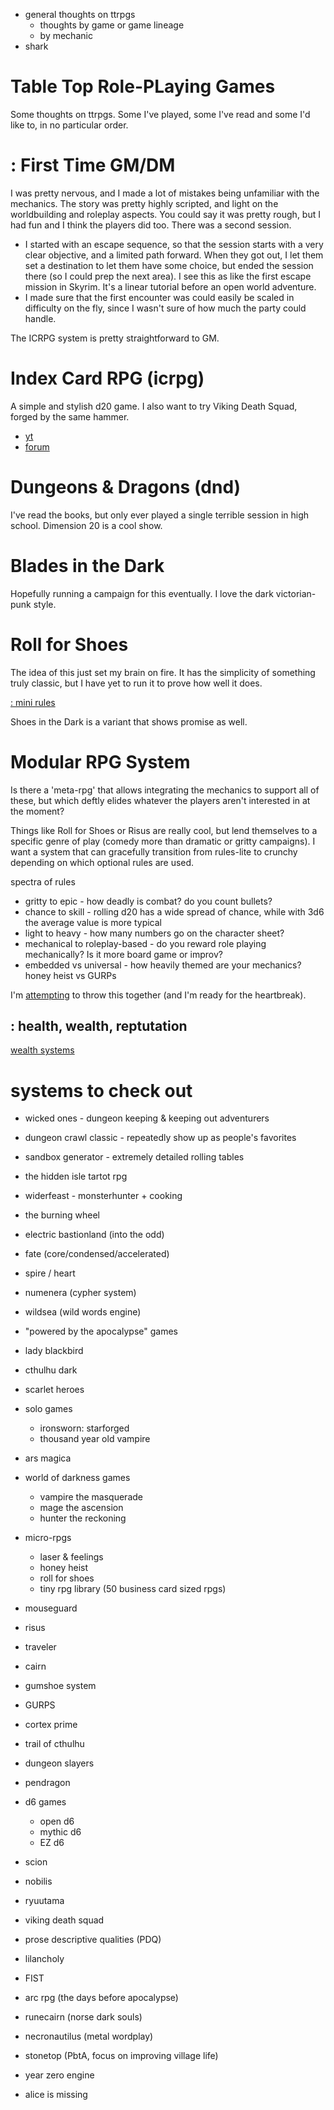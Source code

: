 * general thoughts on ttrpgs
    * thoughts by game or game lineage
    * by mechanic
* shark
# Table Top Role-PLaying Games
Some thoughts on ttrpgs. Some I've played, some I've read and some I'd like to, in no particular order.

# : First Time GM/DM
I was pretty nervous, and I made a lot of mistakes being unfamiliar with the mechanics.
The story was pretty highly scripted, and light on the worldbuilding and roleplay aspects.
You could say it was pretty rough, but I had fun and I think the players did too.
There was a second session.

* I started with an escape sequence, so that the session starts with a very clear objective, and a limited path forward. When they got out, I let them set a destination to let them have some choice, but ended the session there (so I could prep the next area). I see this as like the first escape mission in Skyrim. It's a linear tutorial before an open world adventure.
* I made sure that the first encounter was could easily be scaled in difficulty on the fly, since I wasn't sure of how much the party could handle.

The ICRPG system is pretty straightforward to GM.

# Index Card RPG (icrpg)
A simple and stylish d20 game. I also want to try Viking Death Squad, forged by the same hammer.
* [yt](https://www.youtube.com/@Runehammer1)
* [forum](https://forums.runehammer.online/)

# Dungeons & Dragons (dnd)
I've read the books, but only ever played a single terrible session in high school.
Dimension 20 is a cool show.

# Blades in the Dark
Hopefully running a campaign for this eventually.
I love the dark victorian-punk style.

# Roll for Shoes
The idea of this just set my brain on fire.
It has the simplicity of something truly classic, but I have yet to run it to prove how well it does.

[: mini rules](gamedeck.md#Roll-for-Shoes)

Shoes in the Dark is a variant that shows promise as well.

# Modular RPG System
Is there a 'meta-rpg' that allows integrating the mechanics to support all of these, but which deftly elides whatever the players aren't interested in at the moment?

Things like Roll for Shoes or Risus are really cool, but lend themselves to a specific genre of play (comedy more than dramatic or gritty campaigns).
I want a system that can gracefully transition from rules-lite to crunchy depending on which optional rules are used.

spectra of rules
* gritty to epic - how deadly is combat? do you count bullets?
* chance to skill - rolling d20 has a wide spread of chance, while with 3d6 the average value is more typical
* light to heavy - how many numbers go on the character sheet?
* mechanical to roleplay-based - do you reward role playing mechanically? Is it more board game or improv?
* embedded vs universal - how heavily themed are your mechanics? honey heist vs GURPs

I'm [attempting](shark_rpg.md) to throw this together (and I'm ready for the heartbreak).

## : health, wealth, reptutation
[wealth systems](https://troypress.com/wealth-systems-in-rpgs/)


# systems to check out
* wicked ones - dungeon keeping & keeping out adventurers
* dungeon crawl classic - repeatedly show up as people's favorites
* sandbox generator - extremely detailed rolling tables
* the hidden isle tartot rpg
* widerfeast - monsterhunter + cooking
* the burning wheel
* electric bastionland (into the odd)
* fate (core/condensed/accelerated)
* spire / heart
* numenera (cypher system)
* wildsea (wild words engine)
* "powered by the apocalypse" games
* lady blackbird
* cthulhu dark
* scarlet heroes
* solo games
    * ironsworn: starforged
    * thousand year old vampire
* ars magica
* world of darkness games
    * vampire the masquerade
    * mage the ascension
    * hunter the reckoning

* micro-rpgs
    * laser & feelings
    * honey heist
    * roll for shoes
    * tiny rpg library (50 business card sized rpgs)

* mouseguard
* risus
* traveler
* cairn
* gumshoe system
* GURPS
* cortex prime
* trail of cthulhu
* dungeon slayers
* pendragon
* d6 games
    * open d6
    * mythic d6
    * EZ d6
* scion
* nobilis
* ryuutama
* viking death squad
* prose descriptive qualities (PDQ)
* lilancholy
* FIST
* arc rpg (the days before apocalypse)
* runecairn (norse dark souls)
* necronautilus (metal wordplay)
* stonetop (PbtA, focus on improving village life)
* year zero engine
* alice is missing

